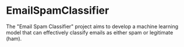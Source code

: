 # EmailSpamClassifier
The "Email Spam Classifier" project aims to develop a machine learning model that can effectively classify emails as either spam or legitimate (ham). 
